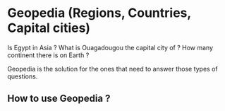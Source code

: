 # Geopedia (Regions, Countries, Capital cities)
Is Egypt in Asia ? What is Ouagadougou the capital city of ? How many continent there is on Earth ?

Geopedia is the solution for the ones that need to answer those types of questions.

## How to use Geopedia ?
